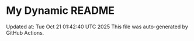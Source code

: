 # My Dynamic README
Updated at: Tue Oct 21 01:42:40 UTC 2025
This file was auto-generated by GitHub Actions.

